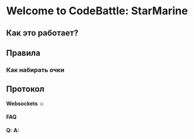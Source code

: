 # Welcome to CodeBattle: StarMarine
## Как это работает?
## Правила
### Как набирать очки 
## Протокол
**Websockets ☺**
#### FAQ
**Q:**
**A:** 

